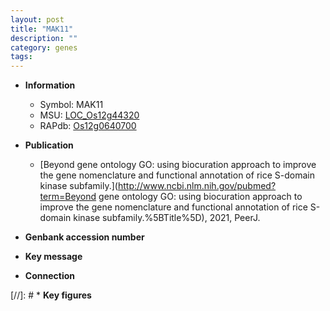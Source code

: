 ```yaml
---
layout: post
title: "MAK11"
description: ""
category: genes
tags: 
---
```


* **Information**  
    + Symbol: MAK11  
    + MSU: [LOC_Os12g44320](http://rice.uga.edu/cgi-bin/ORF_infopage.cgi?orf=LOC_Os12g44320)  
    + RAPdb: [Os12g0640700](https://rapdb.dna.affrc.go.jp/locus/?name=Os12g0640700)  

* **Publication**  
    + [Beyond gene ontology GO: using biocuration approach to improve the gene nomenclature and functional annotation of rice S-domain kinase subfamily.](http://www.ncbi.nlm.nih.gov/pubmed?term=Beyond gene ontology GO: using biocuration approach to improve the gene nomenclature and functional annotation of rice S-domain kinase subfamily.%5BTitle%5D), 2021, PeerJ.

* **Genbank accession number**  

* **Key message**  

* **Connection**  

[//]: # * **Key figures**  


